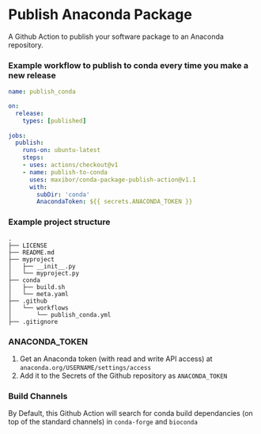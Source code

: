 # Publish Anaconda Package

A Github Action to publish your software package to an Anaconda repository.

### Example workflow to publish to conda every time you make a new release

```yaml
name: publish_conda

on:
  release:
    types: [published]
    
jobs:
  publish:
    runs-on: ubuntu-latest
    steps:
    - uses: actions/checkout@v1
    - name: publish-to-conda
      uses: maxibor/conda-package-publish-action@v1.1
      with:
        subDir: 'conda'
        AnacondaToken: ${{ secrets.ANACONDA_TOKEN }}
```

### Example project structure

```
.
├── LICENSE
├── README.md
├── myproject
│   ├── __init__.py
│   └── myproject.py
├── conda
│   ├── build.sh
│   └── meta.yaml
├── .github
│   └── workflows
│       └── publish_conda.yml
├── .gitignore
```

### ANACONDA_TOKEN

1. Get an Anaconda token (with read and write API access) at `anaconda.org/USERNAME/settings/access` 
2. Add it to the Secrets of the Github repository as `ANACONDA_TOKEN`

### Build Channels
By Default, this Github Action will search for conda build dependancies (on top of the standard channels) in `conda-forge` and `bioconda`
